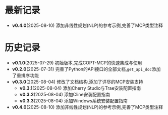 # 最新记录

- **v0.4.0**(2025-08-10) 添加非线性规划(NLP)的参考示例,完善了MCP类型注释

# 历史记录

- **v0.1.0**(2025-07-29) 初始版本,完成COPT-MCP的快速集成与使用
- **v0.2.0**(2025-07-31) 完善了Python的API接口的全部文档,`get_api_doc`添加了重排序功能
- **v0.3.0**(2025-08-04) 修改了文档结构,添加了详尽的MCP安装支持
  - **v0.3.1**(2025-08-04) 添加Cherry Studio与Trae安装配置指南
  - **v0.3.2**(2025-08-04) 添加Cline安装配置指南
  - **v0.3.3**(2025-08-04) 添加Windows系统安装配置指南
- **v0.4.0**(2025-08-10) 添加非线性规划(NLP)的参考示例,完善了MCP类型注释
